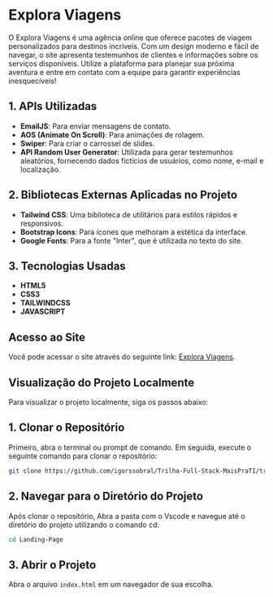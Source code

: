 # Explora Viagens

O Explora Viagens é uma agência online que oferece pacotes de viagem personalizados para destinos incríveis. Com um design moderno e fácil de navegar, o site apresenta testemunhos de clientes e informações sobre os serviços disponíveis. Utilize a plataforma para planejar sua próxima aventura e entre em contato com a equipe para garantir experiências inesquecíveis!

## 1. APIs Utilizadas

- **EmailJS**: Para enviar mensagens de contato.
- **AOS (Animate On Scroll)**: Para animações de rolagem.
- **Swiper**: Para criar o carrossel de slides.
- **API Random User Generator**: Utilizada para gerar testemunhos aleatórios, fornecendo dados fictícios de usuários, como nome, e-mail e localização.

## 2. Bibliotecas Externas Aplicadas no Projeto

- **Tailwind CSS**: Uma biblioteca de utilitários para estilos rápidos e responsivos.
- **Bootstrap Icons**: Para ícones que melhoram a estética da interface.
- **Google Fonts**: Para a fonte "Inter", que é utilizada no texto do site.

## 3. Tecnologias Usadas

- **HTML5**
- **CSS3**
- **TAILWINDCSS**
- **JAVASCRIPT**

## Acesso ao Site

Você pode acessar o site através do seguinte link: [Explora Viagens](https://trilha-full-stack-mais-pra-ti-explora-viagens.vercel.app/).

## Visualização do Projeto Localmente

Para visualizar o projeto localmente, siga os passos abaixo:

## 1. Clonar o Repositório

Primeiro, abra o terminal ou prompt de comando. Em seguida, execute o seguinte comando para clonar o repositório:

```bash
git clone https://github.com/igorssobral/Trilha-Full-Stack-MaisPraTI/tree/main/Exercicios/Modulo03/Landing-Page
```

## 2. Navegar para o Diretório do Projeto
Após clonar o repositório, Abra a pasta com o Vscode e navegue até o diretório do projeto utilizando o comando cd:

```bash
cd Landing-Page
```

## 3. Abrir o Projeto
Abra o arquivo `index.html` em um navegador de sua escolha.



